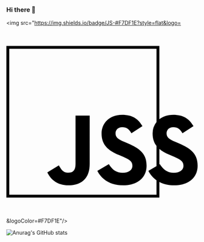 ### Hi there 👋

<a target="_blank"><img src="https://img.shields.io/badge/JS-#F7DF1E?style=flat&logo=<svg role="img" viewBox="0 0 24 24" xmlns="http://www.w3.org/2000/svg"><title>JSS</title><path d="M0 2.5v19h19.2v-1.95c.506.263 1.124.42 1.857.42 1.687 0 2.943-.877 2.943-2.475 0-1.483-.852-2.143-2.36-2.79l-.444-.19c-.762-.33-1.092-.546-1.092-1.078 0-.431.33-.761.85-.761.51 0 .838.215 1.142.76l1.383-.887c-.585-1.029-1.396-1.422-2.525-1.422-.715 0-1.312.207-1.754.555V2.5zm.36.359h18.48v9.182a2.266 2.266 0 00-.487 1.432c0 .654.176 1.152.486 1.552v2.537l-1.018.592c.232.456.57.864 1.018 1.177v1.81H.361zm14.188 8.268c-1.586 0-2.6 1.014-2.6 2.346 0 1.445.85 2.13 2.132 2.675l.443.19c.81.355 1.293.57 1.293 1.18 0 .508-.47.875-1.205.875-.876 0-1.371-.457-1.752-1.078l-1.443.839c.521 1.03 1.587 1.816 3.236 1.816 1.687 0 2.943-.876 2.943-2.475 0-1.483-.852-2.143-2.361-2.79l-.444-.19c-.762-.33-1.092-.546-1.092-1.078 0-.431.33-.761.85-.761.51 0 .838.215 1.143.76l1.382-.887c-.584-1.029-1.396-1.422-2.525-1.422zm-5.868.101v6.038c0 .888-.368 1.116-.951 1.116-.61 0-.864-.418-1.143-.913l-1.446.875c.419.886 1.242 1.622 2.664 1.622 1.574 0 2.652-.837 2.652-2.676v-6.062zm10.52 4.173c.345.295.781.532 1.286.747l.443.19c.81.355 1.293.57 1.293 1.18 0 .508-.47.875-1.206.875-.876 0-1.37-.457-1.752-1.078l-.064.037z"/></svg>&logoColor=#F7DF1E"/></a>
<!--
**Samdasoo1076/Samdasoo1076** is a ✨ _special_ ✨ repository because its `README.md` (this file) appears on your GitHub profile.

Here are some ideas to get you started:

- 🔭 I’m currently working on ...
- 🌱 I’m currently learning ...
- 👯 I’m looking to collaborate on ...
- 🤔 I’m looking for help with ...
- 💬 Ask me about ...
- 📫 How to reach me: ...
- 😄 Pronouns: ...
- ⚡ Fun fact: ...
-->

![Anurag's GitHub stats](https://github-readme-stats.vercel.app/api?username=Samdasoo1076&show_icons=true&theme=radical)
